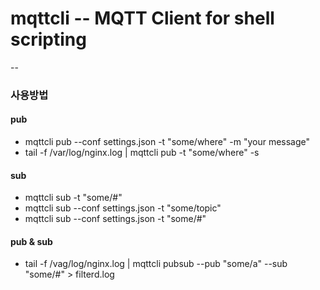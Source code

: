 # mqttcli -- MQTT Client for shell scripting
--

### 사용방법

#### pub
- mqttcli pub --conf settings.json -t "some/where" -m "your message"
- tail -f /var/log/nginx.log | mqttcli pub -t "some/where" -s

#### sub
- mqttcli sub -t "some/#"
- mqttcli sub --conf settings.json -t "some/topic"
- mqttcli sub --conf settings.json -t "some/#"

#### pub & sub
- tail -f /vag/log/nginx.log | mqttcli pubsub --pub "some/a" --sub "some/#" > filterd.log

